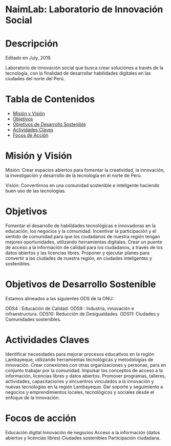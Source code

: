 # NaimLab: Laboratorio de Innovación Social
# Descripción
Editado en July, 2019.

Laboratorio de innovación social que busca crear soluciones a través de la tecnología, con la finalidad de desarrollar habilidades digitales en las ciudades del norte del Perú.

# Tabla de Contenidos

<!-- TOC depthFrom:1 depthTo:6 withLinks:1 updateOnSave:1 orderedList:0 -->

- [Misión y Visión](#misión-y-visión)
- [Objetivos](#objetivos)
- [Objetivos de Desarrollo Sostenible](#objetivos-de-desarrollo-sostenible)
- [Actividades Claves](#actividades-claves)
- [Focos de Acción](#focos-de-acción)


# Misión y Visión

Misión:
Crear espacios abiertos para fomentar la creatividad, la innovación, la investigación y desarrollo de la tecnología en el norte de Perú.

Visión:
Convertirnos en una comunidad sostenible e inteligente haciendo buen uso de las tecnologías.


# Objetivos

Fomentar el desarrollo de habilidades tecnológicas e innovadoras en la educación, los negocios y la comunidad.
Incentivar la participación y el sentido de comunidad para que los ciudadanos de nuestra región tengan mejores oportunidades, utilizando herramientas digitales.
Crear un puente de acceso a la información de calidad para los ciudadanos, a través de los datos abiertos y las licencias libres.
Proponer y ejecutar planes para convertir a las ciudades de nuestra región, en ciudades inteligentes y sostenibles.

# Objetivos de Desarrollo Sostenible
 
Estamos alineados a las siguientes ODS de la ONU:
 
ODS4 : Educación de Calidad.
ODS9 : Industria, innovación e infraestructura.
ODS10: Reducción de Desigualdades.
ODS11: Ciudades y Comunidades sostenibles.


# Actividades Claves
 
Identificar necesidades para mejorar procesos educativos en la región Lambayeque, utilizando herramientas tecnológicas y metodologías de innovación.
Crear conexiones con otras organizaciones y personas, para en conjunto trabajar por la comunidad.
Impulsar los conceptos de acceso a la información, licencias libres y datos abiertos.
Promover programas, talleres, actividades, capacitaciones y encuentros vinculados a la innovación y nuevas tecnologías en la región Lambayeque.
Dar soporte y seguimiento a negocios y emprendimientos locales, tecnológicos y sociales desde el enfoque de la innovación.


# Focos de acción

Educación digital
Innovación de negocios
Acceso a la información (datos abiertos y licencias libres)
Ciudades sostenibles
Participación ciudadana.

